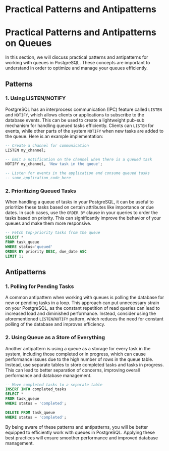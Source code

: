 # Practical Patterns and Antipatterns

# Practical Patterns and Antipatterns on Queues

In this section, we will discuss practical patterns and antipatterns for working with queues in PostgreSQL. These concepts are important to understand in order to optimize and manage your queues efficiently.

## Patterns

### 1. Using LISTEN/NOTIFY

PostgreSQL has an interprocess communication (IPC) feature called `LISTEN` and `NOTIFY`, which allows clients or applications to subscribe to the database events. This can be used to create a lightweight pub-sub mechanism for handling queued tasks efficiently. Clients can `LISTEN` for events, while other parts of the system `NOTIFY` when new tasks are added to the queue. Here is an example implementation:

```sql
-- Create a channel for communication
LISTEN my_channel;

-- Emit a notification on the channel when there is a queued task
NOTIFY my_channel, 'New task in the queue';

-- Listen for events in the application and consume queued tasks
-- some_application_code_here
```

### 2. Prioritizing Queued Tasks

When handling a queue of tasks in your PostgreSQL, it can be useful to prioritize these tasks based on certain attributes like importance or due dates. In such cases, use the `ORDER BY` clause in your queries to order the tasks based on priority. This can significantly improve the behavior of your queues and make them more responsive.

```sql
-- Fetch top-priority tasks from the queue
SELECT *
FROM task_queue
WHERE status='queued'
ORDER BY priority DESC, due_date ASC
LIMIT 1;
```

## Antipatterns

### 1. Polling for Pending Tasks

A common antipattern when working with queues is polling the database for new or pending tasks in a loop. This approach can put unnecessary strain on your PostgreSQL, as the constant repetition of read queries can lead to increased load and diminished performance. Instead, consider using the aforementioned `LISTEN`/`NOTIFY` pattern, which reduces the need for constant polling of the database and improves efficiency.

### 2. Using Queue as a Store of Everything

Another antipattern is using a queue as a storage for every task in the system, including those completed or in progress, which can cause performance issues due to the high number of rows in the queue table. Instead, use separate tables to store completed tasks and tasks in progress. This can lead to better separation of concerns, improving overall performance and database management.

```sql
-- Move completed tasks to a separate table
INSERT INTO completed_tasks
SELECT *
FROM task_queue
WHERE status = 'completed';

DELETE FROM task_queue
WHERE status = 'completed';
```

By being aware of these patterns and antipatterns, you will be better equipped to efficiently work with queues in PostgreSQL. Applying these best practices will ensure smoother performance and improved database management.